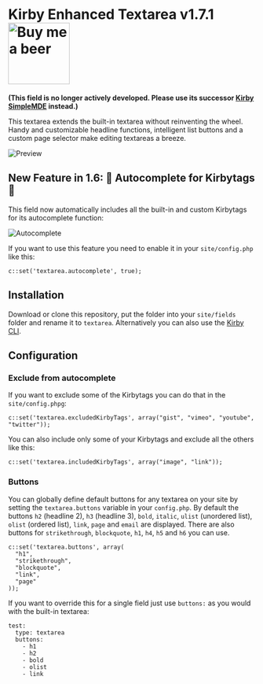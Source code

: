 # Kirby Enhanced Textarea v1.7.1 <a href="https://www.paypal.me/medienbaecker"><img width="125" src="https://cloud.githubusercontent.com/assets/7975568/26115669/fb7041b0-3a60-11e7-8480-d1d5c303717c.png" alt="Buy me a beer"></a>

**(This field is no longer actively developed. Please use its successor [Kirby SimpleMDE](https://github.com/medienbaecker/kirby-simplemde) instead.)**

This textarea extends the built-in textarea without reinventing the wheel. Handy and customizable headline functions, intelligent list buttons and a custom page selector make editing textareas a breeze.

![Preview](https://cloud.githubusercontent.com/assets/7975568/26114866/b3d1ee64-3a5e-11e7-8da6-0154f5e3399f.gif)

## New Feature in 1.6: :confetti_ball: Autocomplete for Kirbytags :confetti_ball:

This field now automatically includes all the built-in and custom Kirbytags for its autocomplete function:

![Autocomplete](https://user-images.githubusercontent.com/7975568/29191428-f6e952fc-7e1d-11e7-8606-d8b9ee9f4ffe.gif)

If you want to use this feature you need to enable it in your `site/config.php` like this:

```
c::set('textarea.autocomplete', true);
```

## Installation

Download or clone this repository, put the folder into your `site/fields` folder and rename it to `textarea`. Alternatively you can also use the [Kirby CLI](https://github.com/getkirby/cli).

## Configuration

### Exclude from autocomplete

If you want to exclude some of the Kirbytags you can do that in the `site/config.phpg`:

```
c::set('textarea.excludedKirbyTags', array("gist", "vimeo", "youtube", "twitter"));
```

You can also include only some of your Kirbytags and exclude all the others like this:

```
c::set('textarea.includedKirbyTags', array("image", "link"));
```

### Buttons

You can globally define default buttons for any textarea on your site by setting the `textarea.buttons` variable in your `config.php`. By default the buttons `h2` (headline 2), `h3` (headline 3), `bold`, `italic`, `ulist` (unordered list), `olist` (ordered list), `link`, `page` and `email` are displayed. There are also buttons for `strikethrough`, `blockquote`, `h1`, `h4`, `h5` and `h6` you can use.

```
c::set('textarea.buttons', array(
  "h1",
  "strikethrough",
  "blockquote",
  "link",
  "page"
));
```


If you want to override this for a single field just use `buttons:` as you would with the built-in textarea:

```
test:
  type: textarea
  buttons:
    - h1
    - h2
    - bold
    - olist
    - link
```
